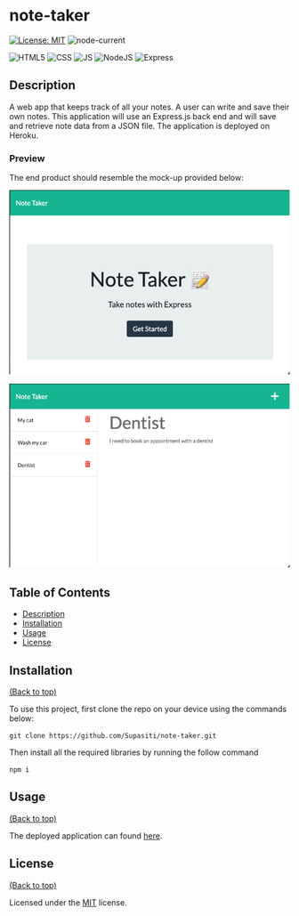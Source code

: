 # note-taker

[![License: MIT](https://img.shields.io/badge/License-MIT-yellow.svg)](https://opensource.org/licenses/MIT)
![node-current](https://img.shields.io/node/v/express)

![HTML5](https://img.shields.io/badge/HTML5-E34F26?style=for-the-badge&logo=html5&logoColor=white)
![CSS](https://img.shields.io/badge/CSS3-1572B6?style=for-the-badge&logo=css3&logoColor=white)
![JS](https://img.shields.io/badge/JavaScript-F7DF1E?style=for-the-badge&logo=javascript&logoColor=black)
![NodeJS](https://img.shields.io/badge/Node.js-43853D?style=for-the-badge&logo=node.js&logoColor=white)
![Express](https://img.shields.io/badge/Express.js-404D59?style=for-the-badge&logoColor=white)


## <h2 id="description"> Description </h2>

A web app that keeps track of all your notes. A user can write and save their own notes. This application will use an Express.js back end and will save and retrieve note data from a JSON file. The application is deployed on Heroku.


### Preview

The end product should resemble the mock-up provided below:

[![note taker screenshot](./demo/screenshot-home.png)](https://supa-note-taker.herokuapp.com)

![notes screenshot](./demo/screenshot-notes.png)


## <h2 id="table-of-contents"> Table of Contents </h2>

- [Description](#description)
- [Installation](#installation)
- [Usage](#usage)
- [License](#license)


## <h2 id="installation"> Installation </h2>
[(Back to top)](#table-of-content)

To use this project, first clone the repo on your device using the commands below:

    git clone https://github.com/Supasiti/note-taker.git

Then install all the required libraries by running the follow command

    npm i 


## <h2 id="usage"> Usage </h2>
[(Back to top)](#table-of-content)

The deployed application can found [here](https://supa-note-taker.herokuapp.com).


## <h2 id="license"> License </h2>
[(Back to top)](#table-of-content)

Licensed under the [MIT](https://opensource.org/licenses/MIT) license.
